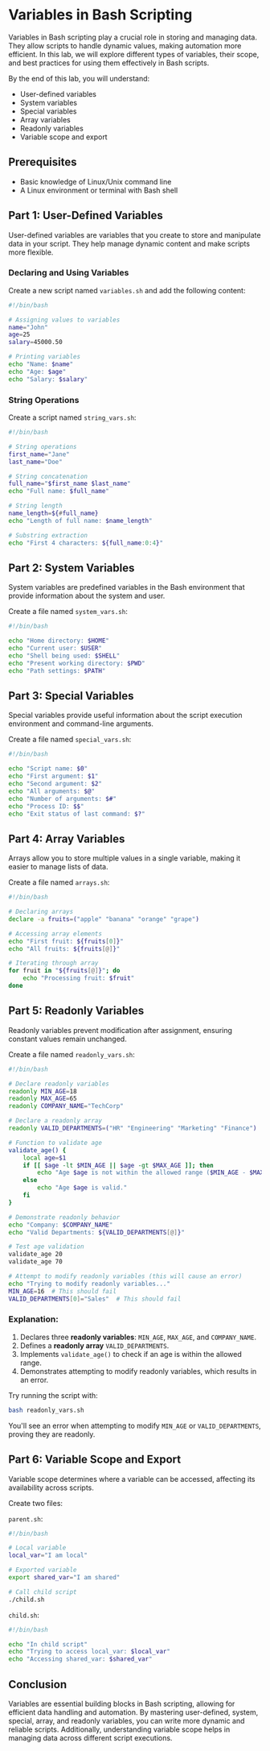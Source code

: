 # Variables in Bash Scripting

Variables in Bash scripting play a crucial role in storing and managing data. They allow scripts to handle dynamic values, making automation more efficient. In this lab, we will explore different types of variables, their scope, and best practices for using them effectively in Bash scripts.

By the end of this lab, you will understand:
- User-defined variables
- System variables
- Special variables
- Array variables
- Readonly variables
- Variable scope and export

## Prerequisites

- Basic knowledge of Linux/Unix command line
- A Linux environment or terminal with Bash shell

## Part 1: User-Defined Variables

User-defined variables are variables that you create to store and manipulate data in your script. They help manage dynamic content and make scripts more flexible.

### Declaring and Using Variables
Create a new script named `variables.sh` and add the following content:

```bash
#!/bin/bash

# Assigning values to variables
name="John"
age=25
salary=45000.50

# Printing variables
echo "Name: $name"
echo "Age: $age"
echo "Salary: $salary"
```

### String Operations
Create a script named `string_vars.sh`:

```bash
#!/bin/bash

# String operations
first_name="Jane"
last_name="Doe"

# String concatenation
full_name="$first_name $last_name"
echo "Full name: $full_name"

# String length
name_length=${#full_name}
echo "Length of full name: $name_length"

# Substring extraction
echo "First 4 characters: ${full_name:0:4}"
```

## Part 2: System Variables
System variables are predefined variables in the Bash environment that provide information about the system and user.

Create a file named `system_vars.sh`:

```bash
#!/bin/bash

echo "Home directory: $HOME"
echo "Current user: $USER"
echo "Shell being used: $SHELL"
echo "Present working directory: $PWD"
echo "Path settings: $PATH"
```

## Part 3: Special Variables
Special variables provide useful information about the script execution environment and command-line arguments.

Create a file named `special_vars.sh`:

```bash
#!/bin/bash

echo "Script name: $0"
echo "First argument: $1"
echo "Second argument: $2"
echo "All arguments: $@"
echo "Number of arguments: $#"
echo "Process ID: $$"
echo "Exit status of last command: $?"
```

## Part 4: Array Variables
Arrays allow you to store multiple values in a single variable, making it easier to manage lists of data.

Create a file named `arrays.sh`:

```bash
#!/bin/bash

# Declaring arrays
declare -a fruits=("apple" "banana" "orange" "grape")

# Accessing array elements
echo "First fruit: ${fruits[0]}"
echo "All fruits: ${fruits[@]}"

# Iterating through array
for fruit in "${fruits[@]}"; do
    echo "Processing fruit: $fruit"
done
```

## Part 5: Readonly Variables
Readonly variables prevent modification after assignment, ensuring constant values remain unchanged.

Create a file named `readonly_vars.sh`:

```bash
#!/bin/bash

# Declare readonly variables
readonly MIN_AGE=18
readonly MAX_AGE=65
readonly COMPANY_NAME="TechCorp"

# Declare a readonly array
readonly VALID_DEPARTMENTS=("HR" "Engineering" "Marketing" "Finance")

# Function to validate age
validate_age() {
    local age=$1
    if [[ $age -lt $MIN_AGE || $age -gt $MAX_AGE ]]; then
        echo "Age $age is not within the allowed range ($MIN_AGE - $MAX_AGE)."
    else
        echo "Age $age is valid."
    fi
}

# Demonstrate readonly behavior
echo "Company: $COMPANY_NAME"
echo "Valid Departments: ${VALID_DEPARTMENTS[@]}"

# Test age validation
validate_age 20
validate_age 70

# Attempt to modify readonly variables (this will cause an error)
echo "Trying to modify readonly variables..."
MIN_AGE=16  # This should fail
VALID_DEPARTMENTS[0]="Sales"  # This should fail

```

### Explanation:

1. Declares three **readonly variables**: `MIN_AGE`, `MAX_AGE`, and `COMPANY_NAME`.
2. Defines a **readonly array** `VALID_DEPARTMENTS`.
3. Implements `validate_age()` to check if an age is within the allowed range.
4. Demonstrates attempting to modify readonly variables, which results in an error.

Try running the script with:
```bash
bash readonly_vars.sh
```

You'll see an error when attempting to modify `MIN_AGE` or `VALID_DEPARTMENTS`, proving they are readonly.

## Part 6: Variable Scope and Export

Variable scope determines where a variable can be accessed, affecting its availability across scripts.

Create two files:

`parent.sh`:
```bash
#!/bin/bash

# Local variable
local_var="I am local"

# Exported variable
export shared_var="I am shared"

# Call child script
./child.sh
```

`child.sh`:
```bash
#!/bin/bash

echo "In child script"
echo "Trying to access local_var: $local_var"
echo "Accessing shared_var: $shared_var"
```

## Conclusion

Variables are essential building blocks in Bash scripting, allowing for efficient data handling and automation. By mastering user-defined, system, special, array, and readonly variables, you can write more dynamic and reliable scripts. Additionally, understanding variable scope helps in managing data across different script executions.

